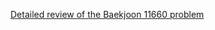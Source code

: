 [Detailed review of the Baekjoon 11660 problem](https://choicube84.github.io/study/2023/08/16/baekjoon_11660.html)
